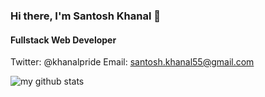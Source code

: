 ### Hi there, I'm Santosh Khanal 👋
#### Fullstack Web Developer

Twitter: @khanalpride
Email: santosh.khanal55@gmail.com


![my github stats](https://github-readme-stats.vercel.app/api?username=khanalpride&show_icons=true&theme=dark)

<!--
**khanalpride/khanalpride** is a ✨ _special_ ✨ repository because its `README.md` (this file) appears on your GitHub profile.

Here are some ideas to get you started:

- 🔭 I’m currently working on ...
- 🌱 I’m currently learning ...
- 👯 I’m looking to collaborate on ...
- 🤔 I’m looking for help with ...
- 💬 Ask me about ...
- 📫 How to reach me: ...
- 😄 Pronouns: ...
- ⚡ Fun fact: ...
-->
